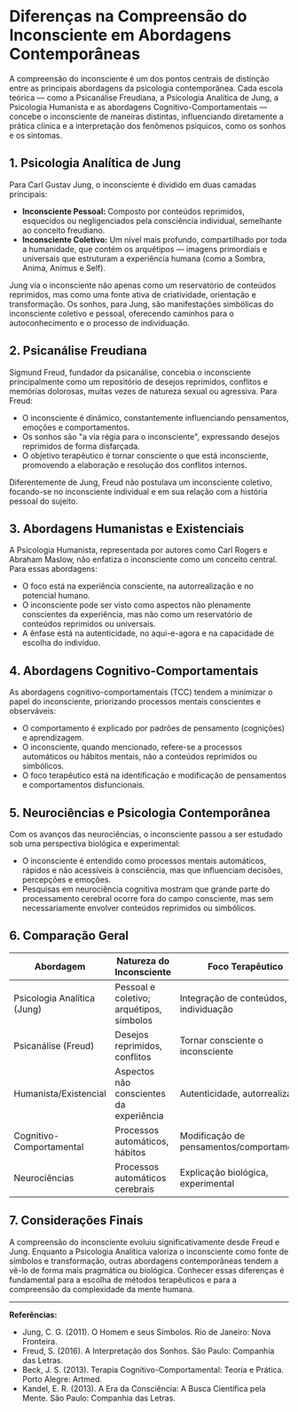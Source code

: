 
# Diferenças na Compreensão do Inconsciente em Abordagens Contemporâneas

A compreensão do inconsciente é um dos pontos centrais de distinção entre as principais abordagens da psicologia contemporânea. Cada escola teórica — como a Psicanálise Freudiana, a Psicologia Analítica de Jung, a Psicologia Humanista e as abordagens Cognitivo-Comportamentais — concebe o inconsciente de maneiras distintas, influenciando diretamente a prática clínica e a interpretação dos fenômenos psíquicos, como os sonhos e os sintomas.

## 1. Psicologia Analítica de Jung

Para Carl Gustav Jung, o inconsciente é dividido em duas camadas principais:

- **Inconsciente Pessoal:** Composto por conteúdos reprimidos, esquecidos ou negligenciados pela consciência individual, semelhante ao conceito freudiano.
- **Inconsciente Coletivo:** Um nível mais profundo, compartilhado por toda a humanidade, que contém os arquétipos — imagens primordiais e universais que estruturam a experiência humana (como a Sombra, Anima, Animus e Self).

Jung via o inconsciente não apenas como um reservatório de conteúdos reprimidos, mas como uma fonte ativa de criatividade, orientação e transformação. Os sonhos, para Jung, são manifestações simbólicas do inconsciente coletivo e pessoal, oferecendo caminhos para o autoconhecimento e o processo de individuação.

## 2. Psicanálise Freudiana

Sigmund Freud, fundador da psicanálise, concebia o inconsciente principalmente como um repositório de desejos reprimidos, conflitos e memórias dolorosas, muitas vezes de natureza sexual ou agressiva. Para Freud:

- O inconsciente é dinâmico, constantemente influenciando pensamentos, emoções e comportamentos.
- Os sonhos são "a via régia para o inconsciente", expressando desejos reprimidos de forma disfarçada.
- O objetivo terapêutico é tornar consciente o que está inconsciente, promovendo a elaboração e resolução dos conflitos internos.

Diferentemente de Jung, Freud não postulava um inconsciente coletivo, focando-se no inconsciente individual e em sua relação com a história pessoal do sujeito.

## 3. Abordagens Humanistas e Existenciais

A Psicologia Humanista, representada por autores como Carl Rogers e Abraham Maslow, não enfatiza o inconsciente como um conceito central. Para essas abordagens:

- O foco está na experiência consciente, na autorrealização e no potencial humano.
- O inconsciente pode ser visto como aspectos não plenamente conscientes da experiência, mas não como um reservatório de conteúdos reprimidos ou universais.
- A ênfase está na autenticidade, no aqui-e-agora e na capacidade de escolha do indivíduo.

## 4. Abordagens Cognitivo-Comportamentais

As abordagens cognitivo-comportamentais (TCC) tendem a minimizar o papel do inconsciente, priorizando processos mentais conscientes e observáveis:

- O comportamento é explicado por padrões de pensamento (cognições) e aprendizagem.
- O inconsciente, quando mencionado, refere-se a processos automáticos ou hábitos mentais, não a conteúdos reprimidos ou simbólicos.
- O foco terapêutico está na identificação e modificação de pensamentos e comportamentos disfuncionais.

## 5. Neurociências e Psicologia Contemporânea

Com os avanços das neurociências, o inconsciente passou a ser estudado sob uma perspectiva biológica e experimental:

- O inconsciente é entendido como processos mentais automáticos, rápidos e não acessíveis à consciência, mas que influenciam decisões, percepções e emoções.
- Pesquisas em neurociência cognitiva mostram que grande parte do processamento cerebral ocorre fora do campo consciente, mas sem necessariamente envolver conteúdos reprimidos ou simbólicos.

## 6. Comparação Geral

| Abordagem                  | Natureza do Inconsciente                | Foco Terapêutico                        |
|----------------------------|-----------------------------------------|-----------------------------------------|
| Psicologia Analítica (Jung)| Pessoal e coletivo; arquétipos, símbolos| Integração de conteúdos, individuação   |
| Psicanálise (Freud)        | Desejos reprimidos, conflitos           | Tornar consciente o inconsciente        |
| Humanista/Existencial      | Aspectos não conscientes da experiência | Autenticidade, autorrealização          |
| Cognitivo-Comportamental   | Processos automáticos, hábitos          | Modificação de pensamentos/comportamentos|
| Neurociências              | Processos automáticos cerebrais         | Explicação biológica, experimental      |

## 7. Considerações Finais

A compreensão do inconsciente evoluiu significativamente desde Freud e Jung. Enquanto a Psicologia Analítica valoriza o inconsciente como fonte de símbolos e transformação, outras abordagens contemporâneas tendem a vê-lo de forma mais pragmática ou biológica. Conhecer essas diferenças é fundamental para a escolha de métodos terapêuticos e para a compreensão da complexidade da mente humana.

---
**Referências:**
- Jung, C. G. (2011). O Homem e seus Símbolos. Rio de Janeiro: Nova Fronteira.
- Freud, S. (2016). A Interpretação dos Sonhos. São Paulo: Companhia das Letras.
- Beck, J. S. (2013). Terapia Cognitivo-Comportamental: Teoria e Prática. Porto Alegre: Artmed.
- Kandel, E. R. (2013). A Era da Consciência: A Busca Científica pela Mente. São Paulo: Companhia das Letras.
```
